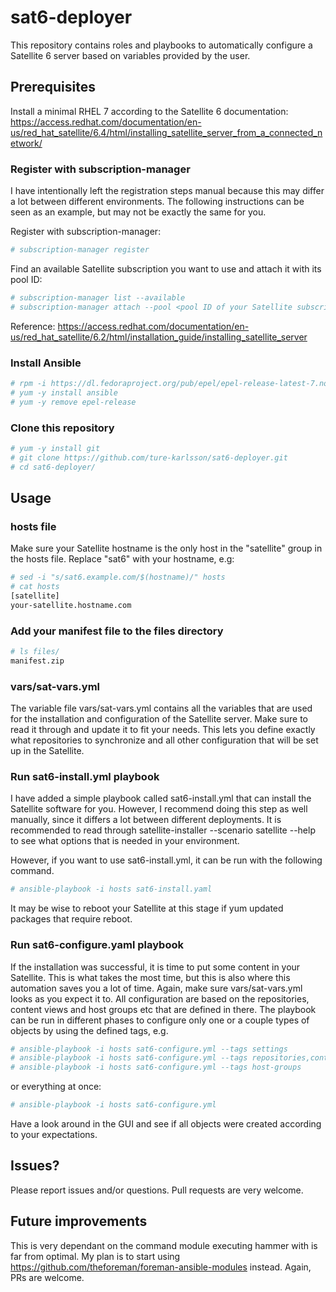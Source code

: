 # sat6-deployer
This repository contains roles and playbooks to automatically configure a Satellite 6 server based on variables provided by the user.

## Prerequisites
Install a minimal RHEL 7 according to the Satellite 6 documentation: https://access.redhat.com/documentation/en-us/red_hat_satellite/6.4/html/installing_satellite_server_from_a_connected_network/

### Register with subscription-manager
I have intentionally left the registration steps manual because this may differ a lot between different environments. The following instructions can be seen as an example, but may not be exactly the same for you.

Register with subscription-manager:
```bash
# subscription-manager register
```

Find an available Satellite subscription you want to use and attach it with its pool ID:
```bash
# subscription-manager list --available
# subscription-manager attach --pool <pool ID of your Satellite subscription>
```
Reference: https://access.redhat.com/documentation/en-us/red_hat_satellite/6.2/html/installation_guide/installing_satellite_server

### Install Ansible
```bash
# rpm -i https://dl.fedoraproject.org/pub/epel/epel-release-latest-7.noarch.rpm
# yum -y install ansible
# yum -y remove epel-release
```

### Clone this repository
```bash
# yum -y install git
# git clone https://github.com/ture-karlsson/sat6-deployer.git
# cd sat6-deployer/
```

## Usage

### hosts file
Make sure your Satellite hostname is the only host in the "satellite" group in the hosts file. Replace "sat6" with your hostname, e.g:
```bash
# sed -i "s/sat6.example.com/$(hostname)/" hosts
# cat hosts
[satellite]
your-satellite.hostname.com
```

### Add your manifest file to the files directory
```bash
# ls files/
manifest.zip
```

### vars/sat-vars.yml
The variable file vars/sat-vars.yml contains all the variables that are used for the installation and configuration of the Satellite server. Make sure to read it through and update it to fit your needs. This lets you define exactly what repositories to synchronize and all other configuration that will be set up in the Satellite.

### Run sat6-install.yml playbook

I have added a simple playbook called sat6-install.yml that can install the Satellite software for you. However, I recommend doing this step as well manually, since it differs a lot between different deployments. It is recommended to read through satellite-installer --scenario satellite --help to see what options that is needed in your environment.

However, if you want to use sat6-install.yml, it can be run with the following command.
```bash
# ansible-playbook -i hosts sat6-install.yaml
```

It may be wise to reboot your Satellite at this stage if yum updated packages that require reboot.

### Run sat6-configure.yaml playbook
If the installation was successful, it is time to put some content in your Satellite. This is what takes the most time, but this is also where this automation saves you a lot of time. Again, make sure vars/sat-vars.yml looks as you expect it to. All configuration are based on the repositories, content views and host groups etc that are defined in there. The playbook can be run in different phases to configure only one or a couple types of objects by using the defined tags, e.g.

```bash
# ansible-playbook -i hosts sat6-configure.yml --tags settings
# ansible-playbook -i hosts sat6-configure.yml --tags repositories,content-views,activation-keys
# ansible-playbook -i hosts sat6-configure.yml --tags host-groups
```
or everything at once:
```bash
# ansible-playbook -i hosts sat6-configure.yml
```

Have a look around in the GUI and see if all objects were created according to your expectations.

## Issues?
Please report issues and/or questions. Pull requests are very welcome.

## Future improvements
This is very dependant on the command module executing hammer with is far from optimal. My plan is to start using https://github.com/theforeman/foreman-ansible-modules instead. Again, PRs are welcome. 
